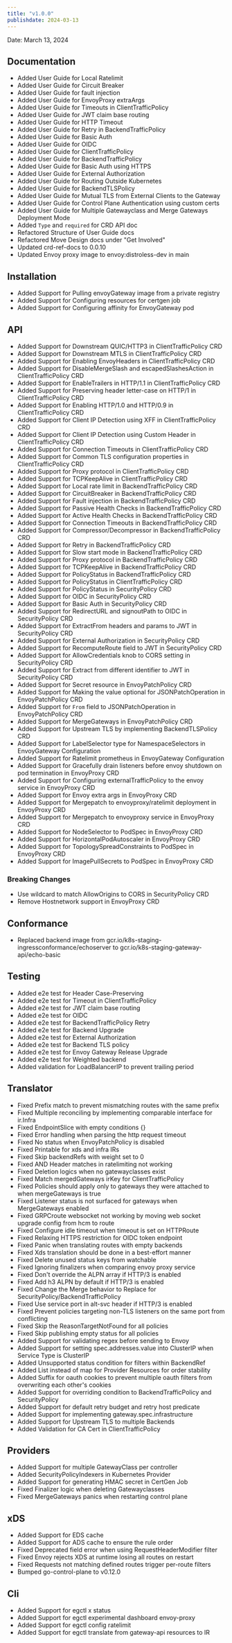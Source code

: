 ```yaml
---
title: "v1.0.0"
publishdate: 2024-03-13
---
```


Date: March 13, 2024

## Documentation
- Added User Guide for Local Ratelimit
- Added User Guide for Circuit Breaker
- Added User Guide for fault injection
- Added User Guide for EnvoyProxy extraArgs
- Added User Guide for Timeouts in ClientTrafficPolicy
- Added User Guide for JWT claim base routing
- Added User Guide for HTTP Timeout
- Added User Guide for Retry in BackendTrafficPolicy
- Added User Guide for Basic Auth
- Added User Guide for OIDC
- Added User Guide for ClientTrafficPolicy
- Added User Guide for BackendTrafficPolicy
- Added User Guide for Basic Auth using HTTPS
- Added User Guide for External Authorization
- Added User Guide for Routing Outside Kubernetes
- Added User Guide for BackendTLSPolicy
- Added User Guide for Mutual TLS from External Clients to the Gateway
- Added User Guide for Control Plane Authentication using custom certs
- Added User Guide for Multiple Gatewayclass and Merge Gateways Deployment Mode
- Added `Type` and `required` for CRD API doc
- Refactored Structure of User Guide docs
- Refactored Move Design docs under "Get Involved"
- Updated crd-ref-docs to 0.0.10
- Updated Envoy proxy image to envoy:distroless-dev in main

## Installation
- Added Support for Pulling envoyGateway image from a private registry
- Added Support for Configuring resources for certgen job
- Added Support for Configuring affinity for EnvoyGateway pod

## API
- Added Support for Downstream QUIC/HTTP3 in ClientTrafficPolicy CRD
- Added Support for Downstream MTLS in ClientTrafficPolicy CRD
- Added Support for Enabling EnvoyHeaders in ClientTrafficPolicy CRD
- Added Support for DisableMergeSlash and escapedSlashesAction in ClientTrafficPolicy CRD
- Added Support for EnableTrailers in HTTP/1.1 in ClientTrafficPolicy CRD
- Added Support for Preserving header letter-case on HTTP/1 in ClientTrafficPolicy CRD
- Added Support for Enabling HTTP/1.0 and HTTP/0.9 in ClientTrafficPolicy CRD
- Added Support for Client IP Detection using XFF in ClientTrafficPolicy CRD
- Added Support for Client IP Detection using Custom Header in ClientTrafficPolicy CRD
- Added Support for Connection Timeouts in ClientTrafficPolicy CRD
- Added Support for Common TLS configuration properties in ClientTrafficPolicy CRD
- Added Support for Proxy protocol in ClientTrafficPolicy CRD
- Added Support for TCPKeepAlive in ClientTrafficPolicy CRD
- Added Support for Local rate limit in BackendTrafficPolicy CRD
- Added Support for CircuitBreaker in BackendTrafficPolicy CRD
- Added Support for Fault injection in BackendTrafficPolicy CRD
- Added Support for Passive Health Checks in BackendTrafficPolicy CRD
- Added Support for Active Health Checks in BackendTrafficPolicy CRD
- Added Support for Connection Timeouts in BackendTrafficPolicy CRD
- Added Support for Compressor/Decompressor in BackendTrafficPolicy CRD
- Added Support for Retry in BackendTrafficPolicy CRD
- Added Support for Slow start mode in BackendTrafficPolicy CRD
- Added Support for Proxy protocol in BackendTrafficPolicy CRD
- Added Support for TCPKeepAlive in BackendTrafficPolicy CRD
- Added Support for PolicyStatus in BackendTrafficPolicy CRD
- Added Support for PolicyStatus in ClientTrafficPolicy CRD
- Added Support for PolicyStatus in SecurityPolicy CRD
- Added Support for OIDC in SecurityPolicy CRD
- Added Support for Basic Auth in SecurityPolicy CRD
- Added Support for RedirectURL and signoutPath to OIDC in SecurityPolicy CRD
- Added Support for ExtractFrom headers and params to JWT in SecurityPolicy CRD
- Added Support for External Authorization in SecurityPolicy CRD
- Added Support for RecomputeRoute field to JWT in SecurityPolicy CRD
- Added Support for AllowCredentials knob to CORS setting in SecurityPolicy CRD
- Added Support for Extract from different identifier to JWT in SecurityPolicy CRD
- Added Support for Secret resource in EnvoyPatchPolicy CRD
- Added Support for Making the value optional for JSONPatchOperation in EnvoyPatchPolicy CRD
- Added Support for `From` field to JSONPatchOperation in EnvoyPatchPolicy CRD
- Added Support for MergeGateways in EnvoyPatchPolicy CRD
- Added Support for Upstream TLS by implementing BackendTLSPolicy CRD
- Added Support for LabelSelector type for NamespaceSelectors in EnvoyGateway Configuration
- Added Support for Ratelimit prometheus in EnvoyGateway Configuration
- Added Support for Gracefully drain listeners before envoy shutdown on pod termination in EnvoyProxy CRD
- Added Support for Configuring externalTrafficPolicy to the envoy service in EnvoyProxy CRD
- Added Support for Envoy extra args in EnvoyProxy CRD
- Added Support for Mergepatch to envoyproxy/ratelimit deployment in EnvoyProxy CRD
- Added Support for Mergepatch to envoyproxy service in EnvoyProxy CRD
- Added Support for NodeSelector to PodSpec in EnvoyProxy CRD
- Added Support for HorizontalPodAutoscaler in EnvoyProxy CRD
- Added Support for TopologySpreadConstraints to PodSpec in EnvoyProxy CRD
- Added Support for ImagePullSecrets to PodSpec in EnvoyProxy CRD

### Breaking Changes
- Use wildcard to match AllowOrigins to CORS in SecurityPolicy CRD
- Remove Hostnetwork support in EnvoyProxy CRD

## Conformance
- Replaced backend image from gcr.io/k8s-staging-ingressconformance/echoserver to gcr.io/k8s-staging-gateway-api/echo-basic

## Testing
- Added e2e test for Header Case-Preserving
- Added e2e test for Timeout in ClientTrafficPolicy
- Added e2e test for JWT claim base routing
- Added e2e test for OIDC
- Added e2e test for BackendTrafficPolicy Retry
- Added e2e test for Backend Upgrade
- Added e2e test for External Authorization
- Added e2e test for Backend TLS policy
- Added e2e test for Envoy Gateway Release Upgrade
- Added e2e test for Weighted backend
- Added validation for LoadBalancerIP to prevent trailing period

## Translator
- Fixed Prefix match to prevent mismatching routes with the same prefix
- Fixed Multiple reconciling by implementing comparable interface for ir.Infra
- Fixed EndpointSlice with empty conditions {}
- Fixed Error handling when parsing the http request timeout
- Fixed No status when EnvoyPatchPolicy is disabled
- Fixed Printable for xds and infra IRs
- Fixed Skip backendRefs with weight set to 0
- Fixed AND Header matches in ratelimiting not working
- Fixed Deletion logics when no gatewayclasses exist
- Fixed Match mergedGateways irKey for ClientTrafficPolicy
- Fixed Policies should apply only to gateways they were attached to when mergeGateways is true
- Fixed Listener status is not surfaced for gateways when MergeGateways enabled
- Fixed GRPCroute websocket not working by moving web socket upgrade config from hcm to route
- Fixed Configure idle timeout when timeout is set on HTTPRoute
- Fixed Relaxing HTTPS restriction for OIDC token endpoint
- Fixed Panic when translating routes with empty backends
- Fixed Xds translation should be done in a best-effort manner
- Fixed Delete unused status keys from watchable
- Fixed Ignoring finalizers when comparing envoy proxy service
- Fixed Don't override the ALPN array if HTTP/3 is enabled
- Fixed Add h3 ALPN by default if HTTP/3 is enabled
- Fixed Change the Merge behavior to Replace for SecurityPolicy/BackendTrafficPolicy
- Fixed Use service port in alt-svc header if HTTP/3 is enabled
- Fixed Prevent policies targeting non-TLS listeners on the same port from conflicting
- Fixed Skip the ReasonTargetNotFound for all policies
- Fixed Skip publishing empty status for all policies
- Added Support for validating regex before sending to Envoy
- Added Support for setting spec.addresses.value into ClusterIP when Service Type is ClusterIP
- Added Unsupported status condition for filters within BackendRef
- Added List instead of map for Provider Resources for order stability
- Added Suffix for oauth cookies to prevent multiple oauth filters from overwriting each other's cookies
- Added Support for overriding condition to BackendTrafficPolicy and SecurityPolicy
- Added Support for default retry budget and retry host predicate
- Added Support for implementing gateway.spec.infrastructure
- Added Support for Upstream TLS to multiple Backends
- Added Validation for CA Cert in ClientTrafficPolicy

## Providers
- Added Support for multiple GatewayClass per controller
- Added SecurityPolicyIndexers in Kubernetes Provider
- Added Support for generating HMAC secret in CertGen Job
- Fixed Finalizer logic when deleting Gatewayclasses
- Fixed MergeGateways panics when restarting control plane

## xDS
- Added Support for EDS cache
- Added Support for ADS cache to ensure the rule order
- Fixed Deprecated field error when using RequestHeaderModifier filter
- Fixed Envoy rejects XDS at runtime losing all routes on restart
- Fixed Requests not matching defined routes trigger per-route filters
- Bumped go-control-plane to v0.12.0

## Cli
- Added Support for egctl x status
- Added Support for egctl experimental dashboard envoy-proxy
- Added Support for egctl config ratelimit
- Added Support for egctl translate from gateway-api resources to IR

